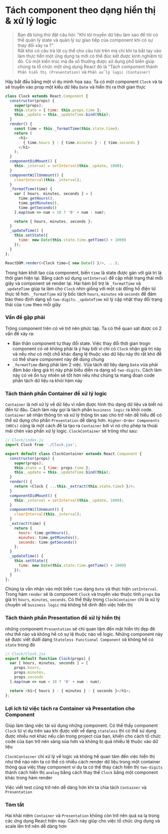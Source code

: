 # Tách component theo dạng hiển thị & xử lý logic
>Bạn đã từng thử đặt câu hỏi: "Khi tôi truyền dữ liệu làm sao để tôi có thể quản lý state và quản lý sự giao tiếp của component khi có sự thay đổi xảy ra ?"  
>Rất khó có câu trả lời cụ thể cho câu hỏi trên mà chỉ khi ta bắt tay vào làm thực tiễn một ứng dụng ta mới có thể đúc kết được kinh nghiệm từ đó. Có một kiến trúc mà đa số thường được sử dụng phổ biến giúp chúng ta tổ chức một ứng dụng React đó là "Tách component thành `Phần hiển thị (Presentation)` và `Phần xử lý logic (Container)`

Hãy bắt đầu bằng một ví dụ minh họa sau. Ta có một component `Clock` và ta sẽ truyền vào prop một kiểu dữ liệu `Date` và hiển thị ra thời gian thực

```javascript
class Clock extends React.Component {
  constructor(props) {
    super(props);
    this.state = { time: this.props.time };
    this._update = this._updateTime.bind(this);
  }
  render() {
    const time = this._formatTime(this.state.time);
    return (
      <h1>
        { time.hours } : { time.minutes } : { time.seconds }
      </h1>
    );
  }
  componentDidMount() {
    this._interval = setInterval(this._update, 1000);
  }
  componentWillUnmount() {
    clearInterval(this._interval);
  }
  _formatTime(time) {
    var [ hours, minutes, seconds ] = [
      time.getHours(),
      time.getMinutes(),
      time.getSeconds()
    ].map(num => num < 10 ? '0' + num : num);

    return { hours, minutes, seconds };
  }
  _updateTime() {
    this.setState({
      time: new Date(this.state.time.getTime() + 1000)
    });
  }
};

ReactDOM.render(<Clock time={ new Date() }/>, ...);
```

Trong hàm khởi tạo của component, biến `time` là state được gán với giá trị là thời gian hiện tại. Bằng cách sử dụng `setInterval` để cập nhật trạng thái mỗi giây và component sẽ render lại. Hai hàm bổ trợ là `_formatTime` và `_updateTime` giúp ta làm cho `Clock` nhìn giống với một cái đồng hồ điện tử thực tế hơn. `_formatTime` xử lý bốc tách `hours`, `minutes` và `seconds` để đảm bảo theo định dạng số `two-digits`. `_updateTime` xử lý cập nhật thay đổi trạng thái của `time` theo mỗi giây

### Vấn đề gặp phải

Trông component trên có vẻ trở nên phức tạp. Ta có thể quan sát được có 2 vấn đề xảy ra:
- Bản thân component tự thay đổi state. Việc thay đổi thời gian trogn component có vẻ không phải là ý hay bởi vì chỉ có `Clock` nhận giá trị này và nếu như có một chỗ khác đang lệ thuộc vào dữ liệu này thì rất khó để có thể share component này để dùng chung
- `_formatTime` đang phải làm 2 việc. Vừa tách dữ liệu dạng `Date` vừa phải đảm bảo rằng giá trị này phải biểu diễn ra dạng số `two-digits`. Cách làm này có vẻ ổn tuy nhiên sẽ tốt hơn nếu như chúng ta mang đoạn code phần tách dữ liệu ra khỏi hàm này

### Tách thành phần Container để xử lý logic

`Container` là nơi xử lý về dữ liệu vì nắm được hình thù dạng dữ liệu và biết nó đến từ đâu. Cách làm này gọi là tách phần `business logic` ra khỏi code. `Container` sẽ nhận thông tin và xử lý thông tin sao cho trở nên dễ hiểu để có thể sử dụng cho phần `Presentation` dễ dàng hơn. `Higher-Order Components (HOCs)` cũng là một cách để ta tạo ra `Container` bởi vì nó cho phép ta thoải mái chèn vào phần xử lý logic. `ClockContainer` sẽ trông như sau:

```javascript
// Clock/index.js
import Clock from './Clock.jsx';

export default class ClockContainer extends React.Component {
  constructor(props) {
    super(props);
    this.state = { time: props.time };
    this._update = this._updateTime.bind(this);
  }
  render() {
    return <Clock { ...this._extract(this.state.time) }/>;
  }
  componentDidMount() {
    this._interval = setInterval(this._update, 1000);
  }
  componentWillUnmount() {
    clearInterval(this._interval);
  }
  _extract(time) {
    return {
      hours: time.getHours(),
      minutes: time.getMinutes(),
      seconds: time.getSeconds()
    };
  }
  _updateTime() {
    this.setState({
      time: new Date(this.state.time.getTime() + 1000)
    });
  }
};
```

Chúng ta vẫn nhận vào một biến `time` dạng `Date` và thực hiện `setInterval`. Trong hàm `render` sẽ là component `Clock` và truyền vào thuộc tính `props` ba giá trị `hours`, `minutes`, `seconds`. Có thể thấy trong `ClockContainer` chỉ là xử lý chuyên về `business logic` mà không hề dính đến việc hiển thị

### Tách thành phần Presentation để xử lý hiển thị

những component `Presentation` sẽ chỉ quan tâm đến mặt hiển thị đẹp đẽ như thế nào và không hề có sự lệ thuộc nào về logic. Những component này sẽ được viết dưới dạng `Stateless Functional Component` và không hề có `state` trong đó

```javascript
// Clock/Clock.jsx
export default function Clock(props) {
  var [ hours, minutes, seconds ] = [
    props.hours,
    props.minutes,
    props.seconds
  ].map(num => num < 10 ? '0' + num : num);

  return <h1>{ hours } : { minutes } : { seconds }</h1>;
};
```

### Lợi ích từ việc tách ra Container và Presentation cho Component

Giúp làm tăng việc tái sử dụng những component. Có thể thấy component `Clock` từ ví dụ trên sau khi được viết về dạng `stateless` thì có thể sử dụng được nhiều nơi khác nếu cần trong project của bạn, khiến cho cách tổ chức code của bạn trở nên sáng sủa hơn và không bị quá nhiều lệ thuộc vào dữ liệu

`ClockContainer` chỉ xử lý về logic và không hề quan tâm đến việc hiển thị như thế nào nên ta có thể có nhiều cách render dữ liệu trong một container thông qua việc thay component ví dụ ta có thể thay cách hiển thị `two-digits` thành cách hiển thị `analog` bằng cách thay thế `Clock` bằng một component khác trong hàm render

Việc viết test cũng trở nên dễ dàng hơn khi ta chia tách `Container` và `Presentation`

### Tóm tắt
Hai khái niệm `Container` và `Presentation` không còn trở nên quá xa lạ trong các ứng dụng React hiện nay. Cách này giúp cho việc tổ chức ứng dụng và scale lên trở nên dễ dàng hơn
